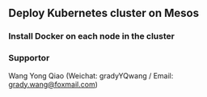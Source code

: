 ## Deploy Kubernetes cluster on Mesos

### Install Docker on each node in the cluster


### Supportor
Wang Yong Qiao (Weichat: gradyYQwang / Email: grady.wang@foxmail.com)
